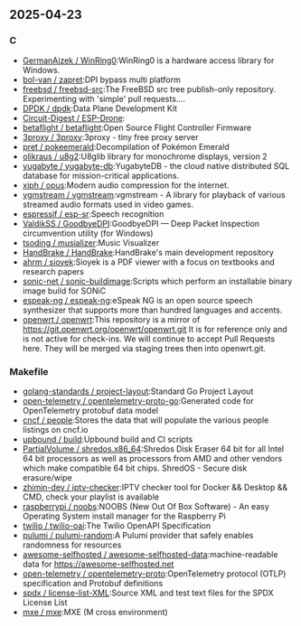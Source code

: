 ## 2025-04-23

### C

* [GermanAizek / WinRing0](https://github.com/GermanAizek/WinRing0):WinRing0 is a hardware access library for Windows.
* [bol-van / zapret](https://github.com/bol-van/zapret):DPI bypass multi platform
* [freebsd / freebsd-src](https://github.com/freebsd/freebsd-src):The FreeBSD src tree publish-only repository. Experimenting with 'simple' pull requests....
* [DPDK / dpdk](https://github.com/DPDK/dpdk):Data Plane Development Kit
* [Circuit-Digest / ESP-Drone](https://github.com/Circuit-Digest/ESP-Drone):
* [betaflight / betaflight](https://github.com/betaflight/betaflight):Open Source Flight Controller Firmware
* [3proxy / 3proxy](https://github.com/3proxy/3proxy):3proxy - tiny free proxy server
* [pret / pokeemerald](https://github.com/pret/pokeemerald):Decompilation of Pokémon Emerald
* [olikraus / u8g2](https://github.com/olikraus/u8g2):U8glib library for monochrome displays, version 2
* [yugabyte / yugabyte-db](https://github.com/yugabyte/yugabyte-db):YugabyteDB - the cloud native distributed SQL database for mission-critical applications.
* [xiph / opus](https://github.com/xiph/opus):Modern audio compression for the internet.
* [vgmstream / vgmstream](https://github.com/vgmstream/vgmstream):vgmstream - A library for playback of various streamed audio formats used in video games.
* [espressif / esp-sr](https://github.com/espressif/esp-sr):Speech recognition
* [ValdikSS / GoodbyeDPI](https://github.com/ValdikSS/GoodbyeDPI):GoodbyeDPI — Deep Packet Inspection circumvention utility (for Windows)
* [tsoding / musializer](https://github.com/tsoding/musializer):Music Visualizer
* [HandBrake / HandBrake](https://github.com/HandBrake/HandBrake):HandBrake's main development repository
* [ahrm / sioyek](https://github.com/ahrm/sioyek):Sioyek is a PDF viewer with a focus on textbooks and research papers
* [sonic-net / sonic-buildimage](https://github.com/sonic-net/sonic-buildimage):Scripts which perform an installable binary image build for SONiC
* [espeak-ng / espeak-ng](https://github.com/espeak-ng/espeak-ng):eSpeak NG is an open source speech synthesizer that supports more than hundred languages and accents.
* [openwrt / openwrt](https://github.com/openwrt/openwrt):This repository is a mirror of https://git.openwrt.org/openwrt/openwrt.git It is for reference only and is not active for check-ins. We will continue to accept Pull Requests here. They will be merged via staging trees then into openwrt.git.

### Makefile

* [golang-standards / project-layout](https://github.com/golang-standards/project-layout):Standard Go Project Layout
* [open-telemetry / opentelemetry-proto-go](https://github.com/open-telemetry/opentelemetry-proto-go):Generated code for OpenTelemetry protobuf data model
* [cncf / people](https://github.com/cncf/people):Stores the data that will populate the various people listings on cncf.io
* [upbound / build](https://github.com/upbound/build):Upbound build and CI scripts
* [PartialVolume / shredos.x86_64](https://github.com/PartialVolume/shredos.x86_64):Shredos Disk Eraser 64 bit for all Intel 64 bit processors as well as processors from AMD and other vendors which make compatible 64 bit chips. ShredOS - Secure disk erasure/wipe
* [zhimin-dev / iptv-checker](https://github.com/zhimin-dev/iptv-checker):IPTV checker tool for Docker && Desktop && CMD, check your playlist is available
* [raspberrypi / noobs](https://github.com/raspberrypi/noobs):NOOBS (New Out Of Box Software) - An easy Operating System install manager for the Raspberry Pi
* [twilio / twilio-oai](https://github.com/twilio/twilio-oai):The Twilio OpenAPI Specification
* [pulumi / pulumi-random](https://github.com/pulumi/pulumi-random):A Pulumi provider that safely enables randomness for resources
* [awesome-selfhosted / awesome-selfhosted-data](https://github.com/awesome-selfhosted/awesome-selfhosted-data):machine-readable data for https://awesome-selfhosted.net
* [open-telemetry / opentelemetry-proto](https://github.com/open-telemetry/opentelemetry-proto):OpenTelemetry protocol (OTLP) specification and Protobuf definitions
* [spdx / license-list-XML](https://github.com/spdx/license-list-XML):Source XML and test text files for the SPDX License List
* [mxe / mxe](https://github.com/mxe/mxe):MXE (M cross environment)
